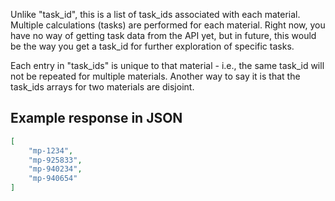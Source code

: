 Unlike "task_id", this is a list of task_ids associated with each material. Multiple calculations (tasks) are performed for each material. Right now, you have no way of getting task data from the API yet, but in future, this would be the way you get a task_id for further exploration of specific tasks.

Each entry in "task\_ids" is unique to that material - i.e., the same task\_id will not be repeated for multiple materials. Another way to say it is that the task\_ids arrays for two materials are disjoint.










## Example response in JSON

```json
[
    "mp-1234", 
    "mp-925833", 
    "mp-940234", 
    "mp-940654"
]
```

